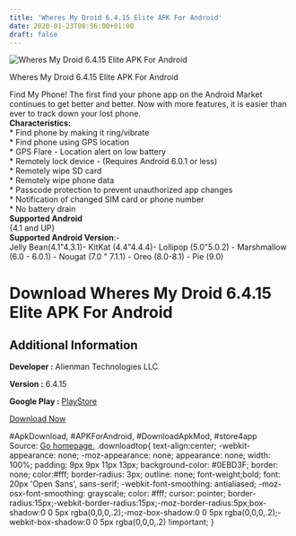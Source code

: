 ```yaml
---
title: 'Wheres My Droid 6.4.15 Elite APK For Android'
date: 2020-01-23T08:56:00+01:00
draft: false
---
```


![Wheres My Droid 6.4.15 Elite APK For Android](https://i0.wp.com/apkhome.net/wp-content/uploads/2020/01/Wheres-My-Droid-6.4.15-Elite.png "Wheres My Droid 6.4.15 Elite APK For Android")

  

Wheres My Droid 6.4.15 Elite APK For Android

Find My Phone! The first find your phone app on the Android Market continues to get better and better. Now with more features, it is easier than ever to track down your lost phone.  
**Characteristics:**  
\* Find phone by making it ring/vibrate  
\* Find phone using GPS location  
\* GPS Flare - Location alert on low battery  
\* Remotely lock device - (Requires Android 6.0.1 or less)  
\* Remotely wipe SD card  
\* Remotely wipe phone data  
\* Passcode protection to prevent unauthorized app changes  
\* Notification of changed SIM card or phone number  
\* No battery drain  
**Supported Android**  
{4.1 and UP}  
**Supported Android Version**:-  
Jelly Bean(4.1"4.3.1)- KitKat (4.4"4.4.4)- Lollipop (5.0"5.0.2) - Marshmallow (6.0 - 6.0.1) - Nougat (7.0 " 7.1.1) - Oreo (8.0-8.1) - Pie (9.0)

Download Wheres My Droid 6.4.15 Elite APK For Android
=====================================================

Additional Information
----------------------

**Developer :** Alienman Technologies LLC

**Version :** 6.4.15

**Google Play :** [PlayStore](https://play.google.com/store/apps/details?id=com.alienmanfc6.wheresmyandroid&hl=en)

  

[Download Now](https://store4app.co/post/wheres-my-droid-6-4-15-elite-apk-for-android_1579765428)

  
#ApkDownload, #APKForAndroid, #DownloadApkMod, #store4app  
Source: [Go homepage.](https://store4app.co/post/wheres-my-droid-6-4-15-elite-apk-for-android_1579765428) .downloadtop{ text-align:center; -webkit-appearance: none; -moz-appearance: none; appearance: none; width: 100%; padding: 9px 9px 11px 13px; background-color: #0EBD3F; border: none; color:#fff; border-radius: 3px; outline: none; font-weight;bold; font: 20px 'Open Sans', sans-serif; -webkit-font-smoothing: antialiased; -moz-osx-font-smoothing: grayscale; color: #fff; cursor: pointer; border-radius:15px;-webkit-border-radius:15px;-moz-border-radius:5px;box-shadow:0 0 5px rgba(0,0,0,.2);-moz-box-shadow:0 0 5px rgba(0,0,0,.2);-webkit-box-shadow:0 0 5px rgba(0,0,0,.2) !important; }
